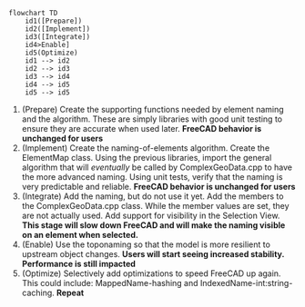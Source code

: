```mermaid
flowchart TD
    id1([Prepare])
    id2([Implement])
    id3([Integrate])
    id4>Enable]
    id5(Optimize)
    id1 --> id2
    id2 --> id3
    id3 --> id4
    id4 --> id5
    id5 --> id5
```
1.  (Prepare)
Create the supporting functions needed by element naming and the algorithm.
These are simply libraries with good unit testing to ensure they are accurate when used later.
**FreeCAD behavior is unchanged for users**
2. (Implement)
Create the naming-of-elements algorithm.
Create the ElementMap class.
Using the previous libraries, import the general algorithm that will _eventually_ be called by ComplexGeoData.cpp to have the more advanced naming.
Using unit tests, verify that the naming is very predictable and reliable.
**FreeCAD behavior is unchanged for users**
3. (Integrate)
Add the naming, but do not use it yet.
Add the members to the ComplexGeoData.cpp class.
While the member values are set, they are not actually used.
Add support for visibility in the Selection View.
   **This stage will slow down FreeCAD and will make the naming visible on an element when selected.**
4. (Enable)
Use the toponaming so that the model is more resilient to upstream object changes.
**Users will start seeing increased stability.  Performance is still impacted**
5. (Optimize)
Selectively add optimizations to speed FreeCAD up again.
This could include: MappedName-hashing and IndexedName-int:string-caching.
**Repeat**
```
